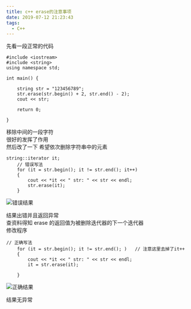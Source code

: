 ```yaml
---
title: c++ erase的注意事项
date: 2019-07-12 21:23:43
tags:
  - C++
---
```


先看一段正常的代码

```
#include <iostream>
#include <string>
using namespace std;

int main() {

    string str = "123456789";
    str.erase(str.begin() + 2, str.end() - 2);
    cout << str;

    return 0;

}
```

移除中间的一段字符  
很好的发挥了作用  
然后改了一下 希望依次删除字符串中的元素

```
string::iterator it;
    // 错误写法
    for (it = str.begin(); it != str.end(); it++)
    {
        cout << *it << " str: " << str << endl;
        str.erase(it);
    }
```

![错误结果](/images/c++/erase_error.png)

结果出错并且返回异常  
查资料得知 erase 的返回值为被删除迭代器的下一个迭代器  
修改程序

```
// 正确写法
    for (it = str.begin(); it != str.end(); )   // 注意这里去掉了it++
    {
        cout << *it << " str: " << str << endl;
        it = str.erase(it);

    }
```

![正确结果](/images/c++/erase_right.png)

结果无异常
